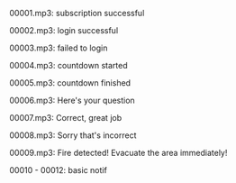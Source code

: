 00001.mp3: subscription successful

00002.mp3: login successful

00003.mp3: failed to login

00004.mp3: countdown started

00005.mp3: countdown finished

00006.mp3: Here's your question

00007.mp3: Correct, great job

00008.mp3: Sorry that's incorrect

00009.mp3: Fire detected! Evacuate the area immediately!

00010 - 00012: basic notif
